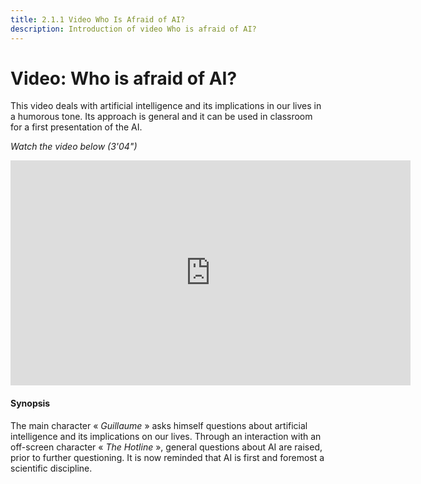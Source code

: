 ```yaml
---
title: 2.1.1 Video Who Is Afraid of AI?
description: Introduction of video Who is afraid of AI?
---
```


# Video: Who is afraid of AI?
This video deals with artificial intelligence and its implications in our lives in a humorous tone. Its approach is general and it can be used in classroom for a first presentation of the AI.

_Watch the video below (3'04")_

<center><iframe width="640" height="360" src="https://www.youtube.com/embed/JGl1NwywfJ0?rel=0&showinfo=0&cc_load_policy=1&hl=en&modestbranding=1" frameborder="0" allowfullscreen></iframe></center>

#### Synopsis
The main character « _Guillaume_ » asks himself questions about artificial intelligence and its implications on our lives. Through an interaction with an off-screen character « _The Hotline_ », general questions about AI are raised, prior to further questioning. It is now reminded that AI is first and foremost a scientific discipline.
